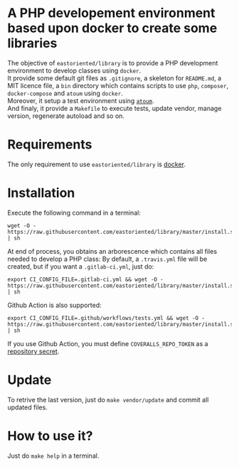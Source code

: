 # A PHP developement environment based upon docker to create some libraries

The objective of `eastoriented/library` is to provide a PHP development environment to develop classes using `docker`.  
It provide some default git files as `.gitignore`, a skeleton for `README.md`, a MIT licence file, a `bin` directory which contains scripts to use `php`, `composer`, `docker-compose` and `atoum` using `docker`.  
Moreover, it setup a test environment using [`atoum`](http://docs.atoum.org).  
And finaly, it provide a `Makefile` to execute tests, update vendor, manage version, regenerate autoload and so on.

# Requirements

The only requirement to use `eastoriented/library` is [docker](https://docs.docker.com/install/).

# Installation

Execute the following command in a terminal:

```
wget -O - https://raw.githubusercontent.com/eastoriented/library/master/install.sh | sh
```

At end of process, you obtains an arborescence which contains all files needed to develop a PHP class:
By default, a `.travis.yml` file will be created, but if you want a `.gitlab-ci.yml`, just do:

```
export CI_CONFIG_FILE=.gitlab-ci.yml && wget -O - https://raw.githubusercontent.com/eastoriented/library/master/install.sh | sh
```

Github Action is also supported:

```
export CI_CONFIG_FILE=.github/workflows/tests.yml && wget -O - https://raw.githubusercontent.com/eastoriented/library/master/install.sh | sh
```

If you use Github Action, you must define `COVERALLS_REPO_TOKEN` as a [repository secret](https://docs.github.com/en/free-pro-team@latest/actions/reference/encrypted-secrets#creating-encrypted-secrets-for-a-repository).

# Update

To retrive the last version, just do `make vendor/update` and commit all updated files.

# How to use it?

Just do `make help` in a terminal.
